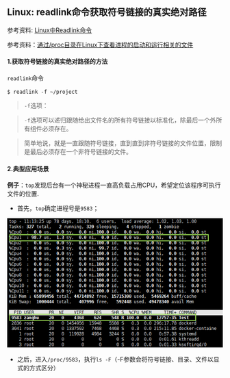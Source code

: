 ## Linux: readlink命令获取符号链接的真实绝对路径

参考资料: [Linux中Readlink命令](https://www.cnblogs.com/liqinggai/articles/9577427.html)

参考资料：[通过/proc目录在Linux下查看进程的启动和运行相关的文件](https://blog.csdn.net/csCrazybing/article/details/79792662)

#### 1.获取符号链接的真实绝对路径的方法

`readlink`命令

```shell
$ readlink -f ~/project
```

>`-f`选项：

>`-f`选项可以递归跟随给出文件名的所有符号链接以标准化，除最后一个外所有组件必须存在。

>简单地说，就是一直跟随符号链接，直到直到非符号链接的文件位置，限制是最后必须存在一个非符号链接的文件。

#### 2.典型应用场景

**例子**：`top`发现后台有一个神秘进程一直高负载占用CPU，希望定位该程序可执行文件的位置.

* 首先，`top`确定进程号是`9583`；

![](/assets/lin046_01_1.PNG)

* 之后，进入`/proc/9583`，执行`ls -F`（-F参数会将符号链接、目录、文件以显式的方式区分）
